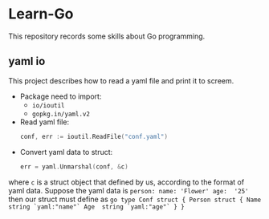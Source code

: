# Learn-Go
This repository records some skills about Go programming.

## yaml io
This project describes how to read a yaml file and print it to screem.

- Package need to import:
	- `io/ioutil`
	- `gopkg.in/yaml.v2`
- Read yaml file:
	``` go
	conf, err := ioutil.ReadFile("conf.yaml")
	```
- Convert yaml data to struct:
	```go
	err = yaml.Unmarshal(conf, &c)
	```

where `c` is a struct object that defined by us, according to the format of yaml data. Suppose the yaml data is
	```
	person:
  		name: 'Flower'
  		age:  '25'
	```
then our struct must define as
	```go
	type Conf struct {
		Person struct {
			Name string `yaml:"name"`
			Age  string `yaml:"age"`
		}
	}
	```